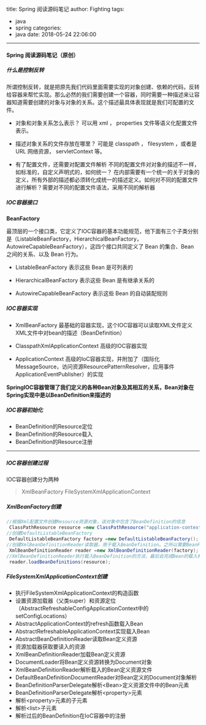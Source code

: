 title: Spring 阅读源码笔记
author: Fighting
tags:
  - java
  - spring
categories:
  - java
date: 2018-05-24 22:06:00
---
#### Spring 阅读源码笔记（原创）

##### 什么是控制反转

所谓控制反转，就是把原先我们代码里面需要实现的对象创建、依赖的代码，反转给容器来帮忙实现。那么必然的我们需要创建一个容器，同时需要一种描述来让容器知道需要创建的对象与对象的关系。这个描述最具体表现就是我们可配置的文件。

- 对象和对象关系怎么表示？
可以用 xml ， properties 文件等语义化配置文件表示。

- 描述对象关系的文件存放在哪里？
可能是 classpath ， filesystem ，或者是 URL 网络资源， servletContext 等。

- 有了配置文件，还需要对配置文件解析
不同的配置文件对对象的描述不一样，如标准的，自定义声明式的，如何统一？ 在内部需要有一个统一的关于对象的定义，所有外部的描述都必须转化成统一的描述定义。如何对不同的配置文件进行解析？需要对不同的配置文件语法，采用不同的解析器

<!-- more -->

##### IOC容器接口

**BeanFactory**

最顶层的一个接口类，它定义了IOC容器的基本功能规范，他下面有三个子类分别是（ListableBeanFactory，HierarchicalBeanFactory，AutowireCapableBeanFactory），这四个接口共同定义了 Bean 的集合、Bean 之间的关系、以及 Bean 行为。

- ListableBeanFactory
表示这些 Bean 是可列表的

- HierarchicalBeanFactory
表示这些 Bean 是有继承关系的

- AutowireCapableBeanFactory
表示这些 Bean 的自动装配规则

##### IOC容器实现

- XmlBeanFactory
最基础的容器实现，这个IOC容器可以读取XML文件定义XML文件中对bean的描述（BeanDefinition）

- ClasspathXmlApplicationContext
高级的IOC容器实现

- ApplicationContext
高级的IoC容器实现，并附加了（国际化MessageSource，访问资源ResourcePatternResolver，应用事件ApplicationEventPublisher）的实现

**SpringIOC容器管理了我们定义的各种Bean对象及其相互的关系，Bean对象在Spring实现中是以BeanDefinition来描述的**

##### IOC容器初始化

- BeanDefinition的Resource定位
- BeanDefinition的Resource载入
- BeanDefinition的Resource注册
---

##### IOC容器创建过程

IOC容器创建分为两种

> XmlBeanFactory
> FileSystemXmlApplicationContext

##### XmlBeanFactory创建

```java
//根据Xml配置文件创建Resource资源对象，该对象中包含了BeanDefinition的信息
 ClassPathResource resource =new ClassPathResource("application-context.xml");
//创建DefaultListableBeanFactory
 DefaultListableBeanFactory factory =new DefaultListableBeanFactory();
//创建XmlBeanDefinitionReader读取器，用于载入BeanDefinition。之所以需要BeanFactory作为参数，是因为会将读取的信息回调配置给factory
 XmlBeanDefinitionReader reader =new XmlBeanDefinitionReader(factory);
//XmlBeanDefinitionReader执行载入BeanDefinition的方法，最后会完成Bean的载入和注册。完成后Bean就成功的放置到IOC容器当中，以后我们就可以从中取得Bean来使用
 reader.loadBeanDefinitions(resource);
 ```
##### FileSystemXmlApplicationContext创建

- 执行FileSystemXmlApplicationContext的构造函数
- 设置资源加载器（父类super）和资源定位（AbstractRefreshableConfigApplicationContext中的setConfigLocations）
- AbstractApplicationContext的refresh函数载入Bean
- AbstractRefreshableApplicationContext实现载入Bean
- AbstractBeanDefinitionReader读取Bean定义资源
- 资源加载器获取要读入的资源
- XmlBeanDefinitionReader加载Bean定义资源
- DocumentLoader将Bean定义资源转换为Document对象
- XmlBeanDefinitionReader解析载入的Bean定义资源文件
- DefaultBeanDefinitionDocumentReader对Bean定义的Document对象解析
- BeanDefinitionParserDelegate解析&lt;Bean&gt;定义资源文件中的Bean元素
- BeanDefinitionParserDelegate解析&lt;property&gt;元素
- 解析&lt;property&gt;元素的子元素
- 解析&lt;list&gt;子元素
- 解析过后的BeanDefinition在IoC容器中的注册

